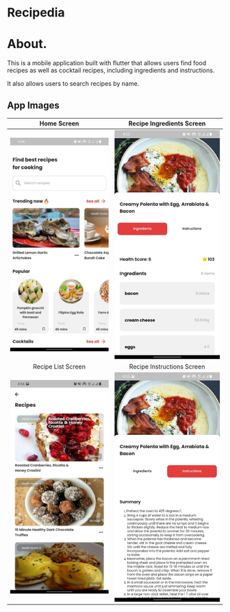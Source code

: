 # Recipedia

# About.

This is a mobile application built with flutter that allows users find food recipes as well as cocktail recipes, including ingredients and instructions.

It also allows users to search recipes by name.

## App Images

|                Home Screen                 |             Recipe Ingredients Screen             |
|:------------------------------------------:|:-------------------------------------------------:|
| ![Screenshot](screenshots/home_screen.jpg) | ![Screenshot](screenshots/ingredients_screen.jpg) |
|             Recipe List Screen             |            Recipe Instructions Screen             |
| ![Screenshot](screenshots/list_screen.jpg) | ![Screenshot](screenshots/instruction_screen.jpg) |

